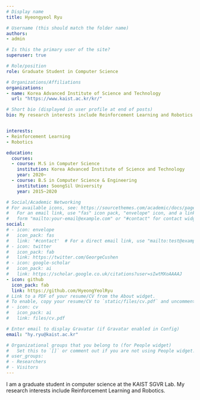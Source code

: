 ```yaml
---
# Display name
title: Hyeongyeol Ryu

# Username (this should match the folder name)
authors:
- admin

# Is this the primary user of the site?
superuser: true

# Role/position
role: Graduate Student in Computer Science

# Organizations/Affiliations
organizations:
- name: Korea Advanced Institute of Science and Technology
  url: "https://www.kaist.ac.kr/kr/"

# Short bio (displayed in user profile at end of posts)
bio: My research interests include Reinforcement Learning and Robotics.


interests:
- Reinforcement Learning
- Robotics

education:
  courses:
  - course: M.S in Computer Science
    institution: Korea Advanced Institute of Science and Technology
    year: 2020~
  - course: B.S in Computer Science & Engineering
    institution: SoongSil University
    year: 2015~2020

# Social/Academic Networking
# For available icons, see: https://sourcethemes.com/academic/docs/page-builder/#icons
#   For an email link, use "fas" icon pack, "envelope" icon, and a link in the
#   form "mailto:your-email@example.com" or "#contact" for contact widget.
social:
# - icon: envelope
#   icon_pack: fas
#   link: '#contact'  # For a direct email link, use "mailto:test@example.org".
# - icon: twitter
#   icon_pack: fab
#   link: https://twitter.com/GeorgeCushen
# - icon: google-scholar
#   icon_pack: ai
#   link: https://scholar.google.co.uk/citations?user=sIwtMXoAAAAJ
- icon: github
  icon_pack: fab
  link: https://github.com/HyeongYeolRyu
# Link to a PDF of your resume/CV from the About widget.
# To enable, copy your resume/CV to `static/files/cv.pdf` and uncomment the lines below.
# - icon: cv
#   icon_pack: ai
#   link: files/cv.pdf

# Enter email to display Gravatar (if Gravatar enabled in Config)
email: "hy.ryu@kaist.ac.kr"

# Organizational groups that you belong to (for People widget)
#   Set this to `[]` or comment out if you are not using People widget.
# user_groups:
# - Researchers
# - Visitors
---
```


I am a graduate student in computer science at the KAIST SGVR Lab. My research interests include Reinforcement Learning and Robotics. 
